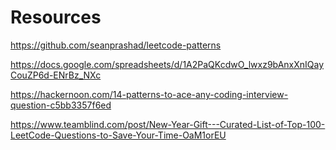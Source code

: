 
# Resources

https://github.com/seanprashad/leetcode-patterns

https://docs.google.com/spreadsheets/d/1A2PaQKcdwO_lwxz9bAnxXnIQayCouZP6d-ENrBz_NXc

https://hackernoon.com/14-patterns-to-ace-any-coding-interview-question-c5bb3357f6ed

https://www.teamblind.com/post/New-Year-Gift---Curated-List-of-Top-100-LeetCode-Questions-to-Save-Your-Time-OaM1orEU

